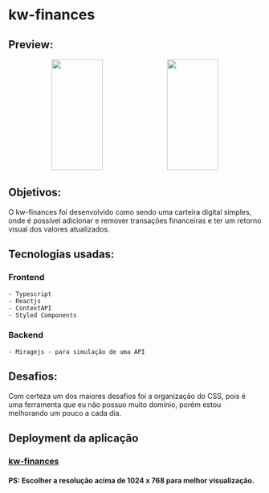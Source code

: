 # kw-finances

## Preview:

<div align="center">
  <img width="45%" height="220rem" src="https://user-images.githubusercontent.com/77885339/194775381-53d30f21-8dbf-4dce-80c0-8ca8461c646b.png"/>
  <img width="45%" height="220rem" src="https://user-images.githubusercontent.com/77885339/194775400-5be75040-36b9-49d7-820f-5f3bc9755cea.png"/>
</div>



## Objetivos:

  O kw-finances foi desenvolvido como sendo uma carteira digital simples, onde é possível adicionar e remover transações financeiras e ter um retorno visual dos valores atualizados.
  
 ## Tecnologias usadas:
 
  ### Frontend
    - Typescript
    - Reactjs
    - ContextAPI
    - Styled Components
  ### Backend
    - Miragejs - para simulação de uma API
    
 ## Desafios:
  Com certeza um dos maiores desafios foi a organização do CSS, pois é uma ferramenta que eu não possuo muito domínio, porém estou melhorando um pouco a cada dia.
  
  
 ## Deployment da aplicação
 
 ### [kw-finances](https://kw-finance.vercel.app)
 
 #### PS: Escolher a resolução acima de  1024 x 768 para melhor visualização.
